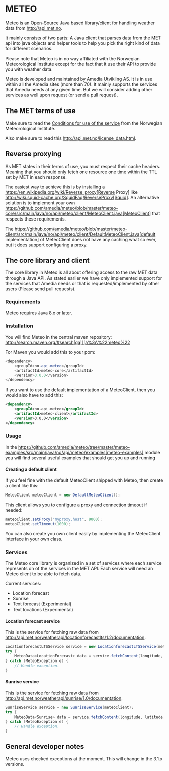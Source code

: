 
# METEO

Meteo is an Open-Source Java based library/client for handling weather data from http://api.met.no.

It mainly consists of two parts: A Java client that parses data from the MET api into java objects and helper tools to help you
pick the right kind of data for different scenarios.

Please note that Meteo is in no way affiliated with the Norwegian Meteorological Institute
except for the fact that it use their API to provide you with weather data.

Meteo is developed and maintained by Amedia Utvikling AS. It is in use within all the Amedia sites (more than 70).
It mainly supports the services that Amedia needs at any given time. But we will consider adding other services as
well upon request (or send a pull request).

## The MET terms of use

Make sure to read the [Conditions for use of the service](http://api.met.no/conditions_service.html) from
the Norwegian Meteorological Institute.

Also make sure to read this http://api.met.no/license_data.html.

## Reverse proxying

As MET states in their terms of use, you must respect their cache headers. Meaning that you should only fetch one
resource one time within the TTL set by MET in each response.

The easiest way to achieve this is by installing a https://en.wikipedia.org/wiki/Reverse_proxy[Reverse Proxy]
like http://wiki.squid-cache.org/SquidFaq/ReverseProxy[Squid]. An alternative solution is to implement your own
https://github.com/amedia/meteo/blob/master/meteo-core/src/main/java/no/api/meteo/client/MeteoClient.java[MeteoClient]
that respects these requirements.

The https://github.com/amedia/meteo/blob/master/meteo-client/src/main/java/no/api/meteo/client/DefaultMeteoClient.java[default implementation]
of MeteoClient does not have any caching what so ever, but it does support configuring a proxy.

## The core library and client

The core library in Meteo is all about offering access to the raw MET data through a Java API.
As stated earlier we have only implemented support for the services that Amedia needs or that is requested/implemented
by other users (Please send pull requests).

### Requirements

Meteo requires Java 8.x or later.

### Installation

You will find Meteo in the central maven repository: http://search.maven.org/#search|ga|1|a%3A%22meteo%22

For Maven you would add this to your pom:

~~~ java
<dependency>
    <groupId>no.api.meteo</groupId>
    <artifactId>meteo-core</artifactId>
    <version>3.0.0</version>
</dependency>
~~~

If you want to use the default implementation of a MeteoClient, then you would also have to add this:

~~~ xml
<dependency>
    <groupId>no.api.meteo</groupId>
    <artifactId>meteo-client</artifactId>
    <version>3.0.0</version>
</dependency>
~~~

### Usage

In the https://github.com/amedia/meteo/tree/master/meteo-examples/src/main/java/no/api/meteo/examples[meteo-examples]
 module you will find several useful examples that should get you up and running

#### Creating a default client

If you feel fine with the default MeteoClient shipped with Meteo, then create a client like this:

~~~ java
MeteoClient meteoClient = new DefaultMeteoClient();
~~~

This client allows you to configure a proxy and connection timeout if needed:

~~~ java
meteoClient.setProxy("myproxy.host", 9000);
meteoClient.setTimeout(1000);
~~~

You can also create you own client easily by implementing the MeteoClient interface in your own class.

### Services

The Meteo core library is organized in a set of services where each service represents on of the services in the MET API.
Each service will need an Meteo client to be able to fetch data.

Current services:

* Location forecast
* Sunrise
* Text forecast (Experimental)
* Text locations (Experimental)

#### Location forecast service

This is the service for fetching raw data from http://api.met.no/weatherapi/locationforecastlts/1.2/documentation.

~~~ java
LocationforecastLTSService service = new LocationforecastLTSService(meteoClient);
try {
    MeteoData<LocationForecast> data = service.fetchContent(longitude, latitude, altitude);
} catch (MeteoException e) {
    // Handle exception.
}
~~~

#### Sunrise service

This is the service for fetching raw data from http://api.met.no/weatherapi/sunrise/1.0/documentation.

~~~ java
SunriseService service = new SunriseService(meteoClient);
try {
    MeteoData<Sunrise> data = service.fetchContent(longitude, latitude, date);
} catch (MeteoException e) {
    // Handle exception.
}
~~~

## General developer notes

Meteo uses checked exceptions at the moment. This will change in the 3.1.x versions.
